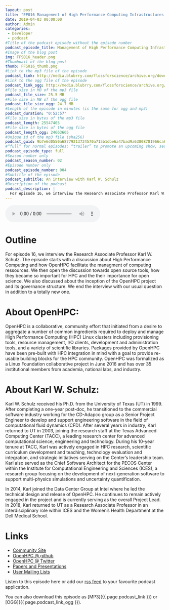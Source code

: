 ```yaml
---
layout: post
title: "EP016 Management of High Performance Computing Infrastructures with OpenHPC"
date: 2019-04-03 00:00:00
author: Admin
categories: 
 - Developer
 - podcast
#Title of the podcast episode without the episode number
podcast_episode_title: Management of High Performance Computing Infrastructures with OpenHPC
#Image of the blog post
img: FFS016_header.png
#Thumbnail of the blog post
thumb: FFS016_thumb.png
#Link to the mp3 file of the episode
podcast_link: http://media.blubrry.com/flossforscience/archive.org/download/FLOSSforscienceEP016OpenHPC/FLOSSforscience_EP016_OpenHPC.mp3
#Link to the ogg file of the episode
podcast_link_ogg: http://media.blubrry.com/flossforscience/archive.org/download/FLOSSforscienceEP016OpenHPC/FLOSSforscience_EP016_OpenHPC.ogg
#File size in MB of the mp3 file
podcast_file_size: 25.5 MB
#File size in MB of the ogg file
podcast_file_size_ogg: 24.7 MB
#Length of the episode in minutes (is the same for ogg and mp3)
podcast_duration: "0:52:57"
#File size in bytes of the mp3 file
podcast_length: 25547405
#File size in bytes of the ogg file
podcast_length_ogg: 24663665
#Unique id of the mp3 file (sha256)
podcast_guid: 9b7e6d0550a68779213724570a715b1dbe6a47bad9a63808781966ca6137759a
#“full” for normal episodes; “trailer” to promote an upcoming show, season, or episode; or “bonus” for extra content related to a show, season, or episode.
podcast_episode_type: full
#Season number only
podcast_season_number: 02
#Episode number only
podcast_episode_number: 004
#Subtitle of the episode 
podcast_subtitle: An interview with Karl W. Schulz
#Description of the podcast
podcast_description: |
  For episode 16, we interview the Research Associate Professor Karl W. Schulz. The episode starts with a discussion about High Performance Computing and how OpenHPC facilitate the managment of computing ressources. We then open the discussion towards open source tools, how they became so important for HPC and the their importance for open science. We also discussed about the inception of the OpenHPC project and its governance structure. We end the interview with our usual question in addition to a totally new one.   
---
```


<audio controls>
  <source src="{{ page.podcast_link_ogg }}" type="audio/ogg">
  <source src="{{ page.podcast_link }}" type="audio/mpeg">
Your browser does not support the audio element.
</audio>

# Outline

For episode 16, we interview the Research Associate Professor Karl W. Schulz. The episode starts with a discussion about High Performance Computing and how OpenHPC facilitate the managment of computing ressources. We then open the discussion towards open source tools, how they became so important for HPC and the their importance for open science. We also discussed about the inception of the OpenHPC project and its governance structure. We end the interview with our usual question in addition to a totally new one. 

# About OpenHPC:


OpenHPC is a collaborative, community effort that initiated from a desire to aggregate a number of common ingredients required to deploy and manage High Performance Computing (HPC) Linux clusters including provisioning tools, resource management, I/O clients, development and administration tools, and a variety of scientific libraries. Packages provided by OpenHPC have been pre-built with HPC integration in mind with a goal to provide re-usable building blocks for the HPC community. OpenHPC was formalized as a Linux Foundation collaborative project in June 2016 and has over 35 institutional members from academia, national labs, and industry.


# About Karl W. Schulz: 


Karl W. Schulz received his Ph.D. from the University of Texas (UT) in 1999.  After completing a one-year post-doc, he transitioned to the commercial software industry working for the CD-Adapco group as a Senior Project Engineer to develop and support engineering software in the field of computational fluid dynamics (CFD).  After several years in industry, Karl returned to UT in 2003, joining the research staff at the Texas Advanced Computing Center (TACC), a leading research center for advanced computational science, engineering and technology. During his 10-year tenure at TACC, Karl was actively engaged in HPC research, scientific curriculum development and teaching, technology evaluation and integration, and strategic initiatives serving on the Center’s leadership team.  Karl also served as the Chief Software Architect for the PECOS Center within the Institute for Computational Engineering and Sciences (ICES), a research group focusing on the development of next-generation software to support multi-physics simulations and uncertainty quantification.

In 2014, Karl joined the Data Center Group at Intel where he led the technical design and release of OpenHPC. He continues to remain actively engaged in the project and is currently serving as the overall Project Lead. In 2018, Karl returned to UT as a Research Associate Professor in an interdisciplinary role within ICES and the Women’s Health Department at the Dell Medical School.


# Links
* [Community Site](https://openhpc.community/)
* [OpenHPC @ github](https://github.com/openhpc/ohp)
* [OpenHPC @ Twitter](https://twitter.com/openhpccomm)
* [Papers and Presentations](https://github.com/openhpc/ohpc/wiki/Papers-and-Presentations)
* [User Mailing Lists](https://groups.io/g/openhpc-users)

Listen to this episode here or add our [rss feed](https://flossforscience.com/feed.xml) to your favourite podcast application. 

You can also download this episode as [MP3]({{ page.podcast_link }}) or [OGG]({{ page.podcast_link_ogg }}). 
